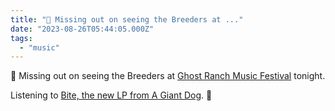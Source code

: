 ```yaml
---
title: "🎵 Missing out on seeing the Breeders at ..."
date: "2023-08-26T05:44:05.000Z"
tags: 
  - "music"
---
```


🎵 Missing out on seeing the Breeders at [Ghost Ranch Music Festival](https://ghostranchmusicfest.com/) tonight.

Listening to [Bite, the new LP from A Giant Dog](https://agiantdog.bandcamp.com/album/bite). 🎵
